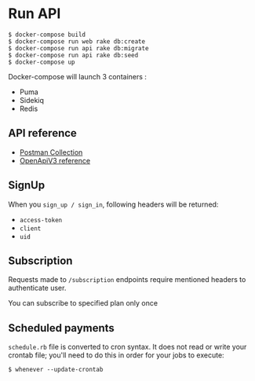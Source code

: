 # Run API

```
$ docker-compose build
$ docker-compose run web rake db:create
$ docker-compose run api rake db:migrate
$ docker-compose run api rake db:seed
$ docker-compose up
```

Docker-compose will launch 3 containers :
  - Puma
  - Sidekiq
  - Redis

## API reference
- [Postman Collection](https://documenter.getpostman.com/view/323895/SVn2NvbJ)
- [OpenApiV3 reference](https://stoplight.io/p/docs/gh/karol-blaszczyk/acme_ch)


## SignUp

When you `sign_up / sign_in`, following headers will be returned:
  - `access-token`
  - `client`
  - `uid`

## Subscription

Requests made to `/subscription` endpoints require mentioned headers to authenticate user.

You can subscribe to specified plan only once

## Scheduled payments

`schedule.rb` file is converted to cron syntax. It does not read or write your crontab file; you'll need to do this in order for your jobs to execute:

```
$ whenever --update-crontab
```
